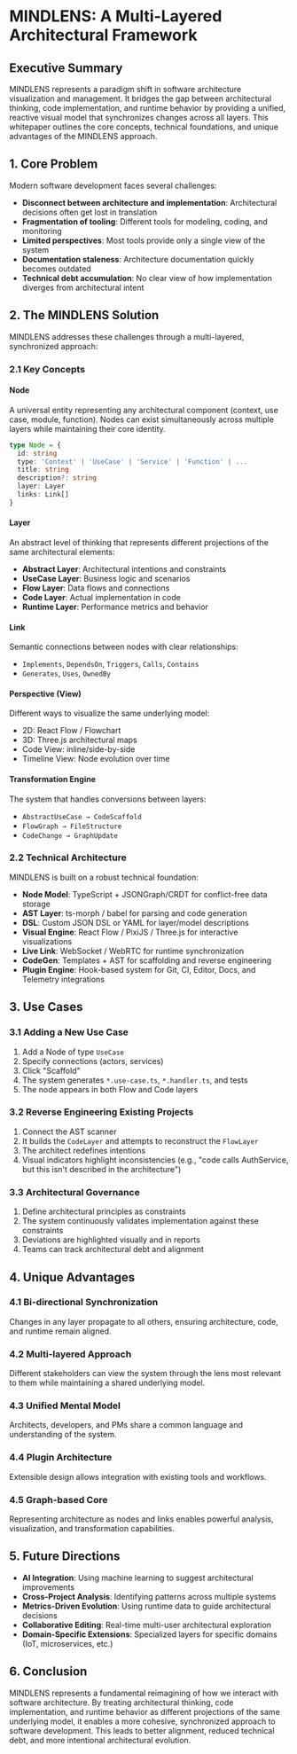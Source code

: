# MINDLENS: A Multi-Layered Architectural Framework

## Executive Summary

MINDLENS represents a paradigm shift in software architecture visualization and management. It bridges the gap between architectural thinking, code implementation, and runtime behavior by providing a unified, reactive visual model that synchronizes changes across all layers. This whitepaper outlines the core concepts, technical foundations, and unique advantages of the MINDLENS approach.

## 1. Core Problem

Modern software development faces several challenges:

- **Disconnect between architecture and implementation**: Architectural decisions often get lost in translation
- **Fragmentation of tooling**: Different tools for modeling, coding, and monitoring
- **Limited perspectives**: Most tools provide only a single view of the system
- **Documentation staleness**: Architecture documentation quickly becomes outdated
- **Technical debt accumulation**: No clear view of how implementation diverges from architectural intent

## 2. The MINDLENS Solution

MINDLENS addresses these challenges through a multi-layered, synchronized approach:

### 2.1 Key Concepts

#### Node
A universal entity representing any architectural component (context, use case, module, function). Nodes can exist simultaneously across multiple layers while maintaining their core identity.

```typescript
type Node = {
  id: string
  type: 'Context' | 'UseCase' | 'Service' | 'Function' | ...
  title: string
  description?: string
  layer: Layer
  links: Link[]
}
```

#### Layer
An abstract level of thinking that represents different projections of the same architectural elements:

- **Abstract Layer**: Architectural intentions and constraints
- **UseCase Layer**: Business logic and scenarios
- **Flow Layer**: Data flows and connections
- **Code Layer**: Actual implementation in code
- **Runtime Layer**: Performance metrics and behavior

#### Link
Semantic connections between nodes with clear relationships:
- `Implements`, `DependsOn`, `Triggers`, `Calls`, `Contains`
- `Generates`, `Uses`, `OwnedBy`

#### Perspective (View)
Different ways to visualize the same underlying model:
- 2D: React Flow / Flowchart
- 3D: Three.js architectural maps
- Code View: inline/side-by-side
- Timeline View: Node evolution over time

#### Transformation Engine
The system that handles conversions between layers:
- `AbstractUseCase → CodeScaffold`
- `FlowGraph → FileStructure`
- `CodeChange → GraphUpdate`

### 2.2 Technical Architecture

MINDLENS is built on a robust technical foundation:

- **Node Model**: TypeScript + JSONGraph/CRDT for conflict-free data storage
- **AST Layer**: ts-morph / babel for parsing and code generation
- **DSL**: Custom JSON DSL or YAML for layer/model descriptions
- **Visual Engine**: React Flow / PixiJS / Three.js for interactive visualizations
- **Live Link**: WebSocket / WebRTC for runtime synchronization
- **CodeGen**: Templates + AST for scaffolding and reverse engineering
- **Plugin Engine**: Hook-based system for Git, CI, Editor, Docs, and Telemetry integrations

## 3. Use Cases

### 3.1 Adding a New Use Case
1. Add a Node of type `UseCase`
2. Specify connections (actors, services)
3. Click "Scaffold"
4. The system generates `*.use-case.ts`, `*.handler.ts`, and tests
5. The node appears in both Flow and Code layers

### 3.2 Reverse Engineering Existing Projects
1. Connect the AST scanner
2. It builds the `CodeLayer` and attempts to reconstruct the `FlowLayer`
3. The architect redefines intentions
4. Visual indicators highlight inconsistencies (e.g., "code calls AuthService, but this isn't described in the architecture")

### 3.3 Architectural Governance
1. Define architectural principles as constraints
2. The system continuously validates implementation against these constraints
3. Deviations are highlighted visually and in reports
4. Teams can track architectural debt and alignment

## 4. Unique Advantages

### 4.1 Bi-directional Synchronization
Changes in any layer propagate to all others, ensuring architecture, code, and runtime remain aligned.

### 4.2 Multi-layered Approach
Different stakeholders can view the system through the lens most relevant to them while maintaining a shared underlying model.

### 4.3 Unified Mental Model
Architects, developers, and PMs share a common language and understanding of the system.

### 4.4 Plugin Architecture
Extensible design allows integration with existing tools and workflows.

### 4.5 Graph-based Core
Representing architecture as nodes and links enables powerful analysis, visualization, and transformation capabilities.

## 5. Future Directions

- **AI Integration**: Using machine learning to suggest architectural improvements
- **Cross-Project Analysis**: Identifying patterns across multiple systems
- **Metrics-Driven Evolution**: Using runtime data to guide architectural decisions
- **Collaborative Editing**: Real-time multi-user architectural exploration
- **Domain-Specific Extensions**: Specialized layers for specific domains (IoT, microservices, etc.)

## 6. Conclusion

MINDLENS represents a fundamental reimagining of how we interact with software architecture. By treating architectural thinking, code implementation, and runtime behavior as different projections of the same underlying model, it enables a more cohesive, synchronized approach to software development. This leads to better alignment, reduced technical debt, and more intentional architectural evolution.